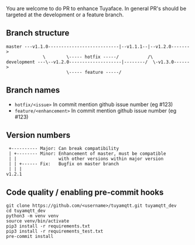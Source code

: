 You are welcome to do PR to enhance Tuyaface. In general PR's should be targeted at the development or a feature branch.

Branch structure
----------------
```
master ---v1.1.0---------------------------|--v1.1.1--|--v1.2.0------->
              \        \----- hotfix -----/           /\
development ---\--v1.2.0--------------------|--------/  \-v1.3.0------>
                       \----- feature -----/
```

Branch names
-----------------
* `hotfix/<issue>`        In commit mention github issue number (eg #123)
* `feature/<enhancement>` In commit mention github issue number (eg #123)

Version numbers
-----------------
```
 +---------- Major: Can break compatibility
 | +-------- Minor: Enhancement of master, must be compatible 
 | |                with other versions within major version
 | | +------ Fix:   Bugfix on master branch
 | | |
v1.2.1
```


Code quality / enabling pre-commit hooks
-----------------
```
git clone https://github.com/<username>/tuyamqtt.git tuyamqtt_dev
cd tuyamqtt_dev
python3 -m venv venv
source venv/bin/activate
pip3 install -r requirements.txt
pip3 install -r requirements_test.txt
pre-commit install
```
